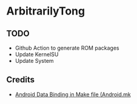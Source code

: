 # ArbitrarilyTong

## TODO

- Github Action to generate ROM packages
- Update KernelSU
- Update System

## Credits

- [Android Data Binding in Make file (Android.mk](https://stackoverflow.com/questions/45921861/android-data-binding-in-make-file-android-mk)